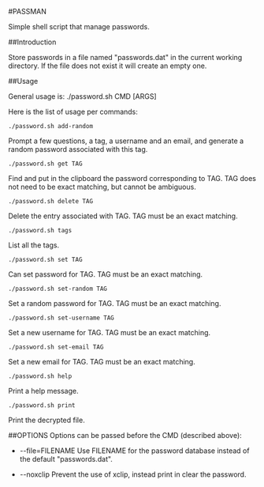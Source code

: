 #PASSMAN

Simple shell script that manage passwords.

##Introduction

Store passwords in a file named "passwords.dat" in the current working
directory. If the file does not exist it will create an empty one.

##Usage

General usage is:
    ./password.sh CMD [ARGS]

Here is the list of usage per commands:

    ./password.sh add-random
Prompt a few questions, a tag, a username and an email, and
generate a random password associated with this tag.

    ./password.sh get TAG
Find and put in the clipboard the password corresponding to TAG.
TAG does not need to be exact matching, but cannot be ambiguous.

    ./password.sh delete TAG
Delete the entry associated with TAG. TAG must be an exact matching.

    ./password.sh tags
List all the tags.

    ./password.sh set TAG
Can set password for TAG. TAG must be an exact matching.

    ./password.sh set-random TAG
Set a random password for TAG. TAG must be an exact matching.

    ./password.sh set-username TAG
Set a new username for TAG. TAG must be an exact matching.

    ./password.sh set-email TAG
Set a new email for TAG. TAG must be an exact matching.

    ./password.sh help
Print a help message.

    ./password.sh print
Print the decrypted file.

##OPTIONS
Options can be passed before the CMD (described above):

* --file=FILENAME
Use FILENAME for the password database instead of the default "passwords.dat".

* --noxclip
Prevent the use of xclip, instead print in clear the password.
